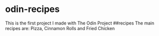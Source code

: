# odin-recipes
This is the first project I made with The Odin Project
##recipes
The main recipes are: Pizza, Cinnamon Rolls and Fried Chicken
